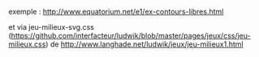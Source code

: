 exemple : http://www.equatorium.net/e1/ex-contours-libres.html

et via jeu-milieux-svg.css (https://github.com/interfacteur/ludwik/blob/master/pages/jeux/css/jeu-milieux.css) de http://www.langhade.net/ludwik/jeux/jeu-milieux1.html
